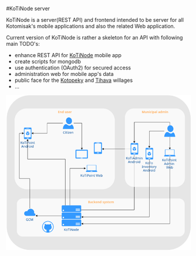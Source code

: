 #KoTiNode server

KoTiNode is a server(REST API) and frontend intended to be server for all Kotomisak's mobile applications and also the related Web application.

Current version of KoTiNode is rather a skeleton for an API with following main TODO's:
- enhance REST API for [KoTiNode](https://github.com/kotomisak/koti-point-android) mobile app
- create scripts for mongodb
- use authentication (OAuth2) for secured access
- administration web for mobile app's data
- public face for the [Kotopeky](http://www.kotopeky.cz) and [Tihava](http://www.tihava.cz) willages
- ...

<a href="http://kotopeky.cz/project">
<img border="0" alt="project" src="./public/images/KoTiDiagram.png">
</a>

